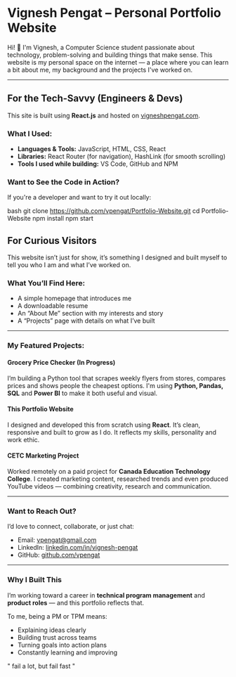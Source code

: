 #  Vignesh Pengat – Personal Portfolio Website

Hi! 👋 I'm Vignesh, a Computer Science student passionate about technology, problem-solving and building things that make sense. This website is my personal space on the internet — a place where you can learn a bit about me, my background and the projects I've worked on.

---

##  For the Tech-Savvy (Engineers & Devs)

This site is built using **React.js** and hosted on [vigneshpengat.com](https://vigneshpengat.com).

###  What I Used:
- **Languages & Tools:** JavaScript, HTML, CSS, React
- **Libraries:** React Router (for navigation), HashLink (for smooth scrolling)
- **Tools I used while building:** VS Code, GitHub and NPM

###  Want to See the Code in Action?
If you're a developer and want to try it out locally:

bash
git clone https://github.com/vpengat/Portfolio-Website.git
cd Portfolio-Website
npm install
npm start



##  For Curious Visitors

This website isn’t just for show, it’s something I designed and built myself to tell you who I am and what I’ve worked on.



###  What You’ll Find Here:
- A simple homepage that introduces me
- A downloadable resume
- An “About Me” section with my interests and story
- A “Projects” page with details on what I’ve built

---

###  My Featured Projects:

####  Grocery Price Checker (In Progress)
I’m building a Python tool that scrapes weekly flyers from stores, compares prices and shows people the cheapest options. I'm using **Python, Pandas, SQL** and **Power BI** to make it both useful and visual.

####  This Portfolio Website
I designed and developed this from scratch using **React**. It’s clean, responsive and built to grow as I do. It reflects my skills, personality and work ethic.

####  CETC Marketing Project
Worked remotely on a paid project for **Canada Education Technology College**. I created marketing content, researched trends and even produced YouTube videos — combining creativity, research and communication.

---

###  Want to Reach Out?

I’d love to connect, collaborate, or just chat:

- Email: vpengat@gmail.com  
- LinkedIn: [linkedin.com/in/vignesh-pengat](https://linkedin.com/in/vignesh-pengat)  
- GitHub: [github.com/vpengat](https://github.com/vpengat)

---

###  Why I Built This

I’m working toward a career in **technical program management** and **product roles** — and this portfolio reflects that.

To me, being a PM or TPM means:
- Explaining ideas clearly  
- Building trust across teams  
- Turning goals into action plans  
- Constantly learning and improving

" fail a lot, but fail fast " 
